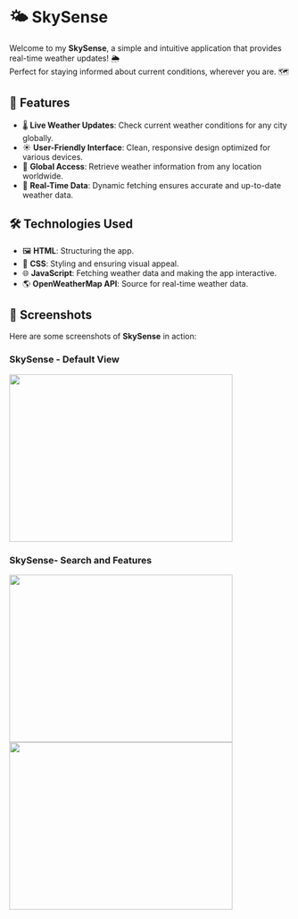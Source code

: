 # 🌤️ SkySense

Welcome to my **SkySense**, a simple and intuitive application that provides real-time weather updates! 🌦️  
Perfect for staying informed about current conditions, wherever you are. 🗺️

## 🚀 Features

- 🌡️ **Live Weather Updates**: Check current weather conditions for any city globally.
- ☀️ **User-Friendly Interface**: Clean, responsive design optimized for various devices.
- 🧭 **Global Access**: Retrieve weather information from any location worldwide.
- 🔄 **Real-Time Data**: Dynamic fetching ensures accurate and up-to-date weather data.

## 🛠️ Technologies Used

- 🖼️ **HTML**: Structuring the app.
- 🎨 **CSS**: Styling and ensuring visual appeal.
- 🌐 **JavaScript**: Fetching weather data and making the app interactive.
- 🌎 **OpenWeatherMap API**: Source for real-time weather data.

## 📸 Screenshots

Here are some screenshots of **SkySense** in action:

### SkySense - Default View
<img src="https://github.com/user-attachments/assets/b2bd5b1f-283f-40ed-8a24-a0f54618fc59" width="400" height="300">

### SkySense- Search and Features
<img src="https://github.com/user-attachments/assets/01277265-00e7-4cea-9d1f-aba120bc68a4" width="400" height="300">

<img src="https://github.com/user-attachments/assets/c4b03675-9bcb-486e-99de-d6c90439eca2" width="400" height="300">
